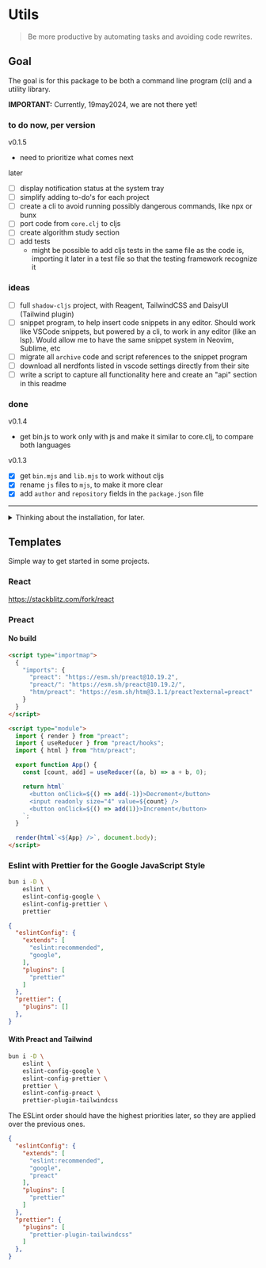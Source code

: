 # Utils

> Be more productive by automating tasks and avoiding code rewrites.

## Goal

The goal is for this package to be both a command line program (cli) and a
utility library.

**IMPORTANT:** Currently, 19may2024, we are not there yet!

### to do now, per version

v0.1.5

- need to prioritize what comes next

later

- [ ] display notification status at the system tray
- [ ] simplify adding to-do's for each project
- [ ] create a cli to avoid running possibly dangerous commands, like npx or
      bunx
- [ ] port code from `core.clj` to cljs
- [ ] create algorithm study section
- [ ] add tests
  - might be possible to add cljs tests in the same file as the code is,
    importing it later in a test file so that the testing framework recognize it

### ideas

- [ ] full `shadow-cljs` project, with Reagent, TailwindCSS and DaisyUI
      (Tailwind plugin)
- [ ] snippet program, to help insert code snippets in any editor. Should work
      like VSCode snippets, but powered by a cli, to work in any editor (like an
      lsp). Would allow me to have the same snippet system in Neovim, Sublime,
      etc
- [ ] migrate all `archive` code and script references to the snippet program
- [ ] download all nerdfonts listed in vscode settings directly from their site
- [ ] write a script to capture all functionality here and create an "api"
      section in this readme

### done

v0.1.4

- get bin.js to work only with js and make it similar to core.clj, to compare
  both languages

v0.1.3

- [x] get `bin.mjs` and `lib.mjs` to work without cljs
- [x] rename `js` files to `mjs`, to make it more clear
- [x] add `author` and `repository` fields in the `package.json` file

---

<!-- #region -->
<details>
<summary>Thinking about the installation, for later.</summary>

<h2>Install</h2>

Eventually, should work like this.

<h3>cli</h3>

To use this package as a task automation cli, running like an isolated binary,
run:

```sh
pnpm add --global mcra-utils

```

I also alias it to `u`. If you like the alias, run

```sh
mcra-utils --create-alias
```

to add it both to `~/.bashrc` and `~/.zshrc`. Source those or reload your
terminal to use the alias, as usual.

<h3>JavaScript utility library</h3>

To use this package as a JavaScript utility library, add it to your project
dependencies:

```sh
# In your project folder, run:
pnpm add mcra-utils
```

</details>
<!-- #endregion -->

## Templates

Simple way to get started in some projects.

### React

https://stackblitz.com/fork/react

### Preact

#### No build

```html
<script type="importmap">
  {
    "imports": {
      "preact": "https://esm.sh/preact@10.19.2",
      "preact/": "https://esm.sh/preact@10.19.2/",
      "htm/preact": "https://esm.sh/htm@3.1.1/preact?external=preact"
    }
  }
</script>

<script type="module">
  import { render } from "preact";
  import { useReducer } from "preact/hooks";
  import { html } from "htm/preact";

  export function App() {
    const [count, add] = useReducer((a, b) => a + b, 0);

    return html`
      <button onClick=${() => add(-1)}>Decrement</button>
      <input readonly size="4" value=${count} />
      <button onClick=${() => add(1)}>Increment</button>
    `;
  }

  render(html`<${App} />`, document.body);
</script>
```

### Eslint with Prettier for the Google JavaScript Style

```sh
bun i -D \
    eslint \
    eslint-config-google \
    eslint-config-prettier \
    prettier
```

```json
{
  "eslintConfig": {
    "extends": [
      "eslint:recommended",
      "google",
    ],
    "plugins": [
      "prettier"
    ]
  },
  "prettier": {
    "plugins": []
  },
}
```

#### With Preact and Tailwind

```sh
bun i -D \
    eslint \
    eslint-config-google \
    eslint-config-prettier \
    prettier \
    eslint-config-preact \
    prettier-plugin-tailwindcss
```

The ESLint order should have the highest priorities later, so they are applied over the previous ones.

```json
{
  "eslintConfig": {
    "extends": [
      "eslint:recommended",
      "google",
      "preact"
    ],
    "plugins": [
      "prettier"
    ]
  },
  "prettier": {
    "plugins": [
      "prettier-plugin-tailwindcss"
    ]
  },
}
```